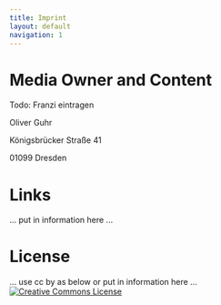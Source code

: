 ```yaml
---
title: Imprint
layout: default
navigation: 1
---
```


# Media Owner and Content

Todo: Franzi eintragen


Oliver Guhr

Königsbrücker Straße 41

01099 Dresden

# Links

... put in information here ...


# License

... use cc by as below or put in information here ...
[![Creative Commons License](https://i.creativecommons.org/l/by/4.0/88x31.png)](http://creativecommons.org/licenses/by/4.0/)
